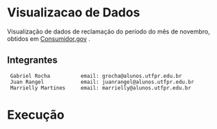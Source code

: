 # Visualizacao de Dados

Visualização de dados de reclamação do período do mês de novembro, obtidos em <a href="https://consumidor.gov.br/pages/dadosabertos/externo/">Consumidor.gov</a> .

<h2> Integrantes</h2>

     Gabriel Rocha          email: grocha@alunos.utfpr.edu.br
     Juan Rangel            email: juanrangel@alunos.utfpr.edu.br
     Marrielly Martines     email: marrielly@alunos.utfpr.edu.br

# Execução
